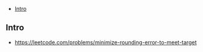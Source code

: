 - [Intro](#intro)

## Intro

- https://leetcode.com/problems/minimize-rounding-error-to-meet-target

